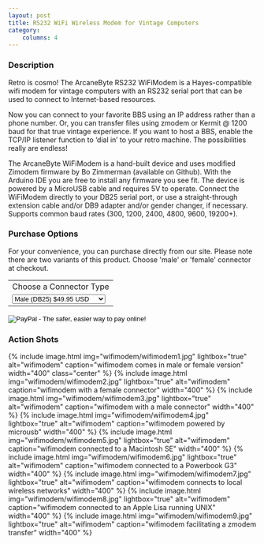 ```yaml
---
layout: post
title: RS232 WiFi Wireless Modem for Vintage Computers
category:
    columns: 4
---
```


### Description

Retro is cosmo! The ArcaneByte RS232 WiFiModem is a Hayes-compatible wifi modem for vintage computers with an RS232 serial port that can be used to connect to Internet-based resources.

Now you can connect to your favorite BBS using an IP address rather than a phone number. Or, you can transfer files using zmodem or Kermit @ 1200 baud for that true vintage experience. If you want to host a BBS, enable the TCP/IP listener function to ‘dial in’ to your retro machine. The possibilities really are endless!

The ArcaneByte WiFiModem is a hand-built device and uses modified Zimodem firmware by Bo Zimmerman (available on Github). With the Arduino IDE you are free to install any firmware you see fit. The device is powered by a MicroUSB cable and requires 5V to operate. Connect the WiFiModem directly to your DB25 serial port, or use a straight-through extension cable and/or DB9 adapter and/or gender changer, if necessary. Supports common baud rates (300, 1200, 2400, 4800, 9600, 19200+).

### Purchase Options

For your convenience, you can purchase directly from our site. Please note there are two variants of this product. Choose 'male' or 'female' connector at checkout.

<form target="paypal" action="https://www.paypal.com/cgi-bin/webscr" method="post">
<input type="hidden" name="cmd" value="_s-xclick">
<input type="hidden" name="hosted_button_id" value="4ANTXCZXTDL3E">
<table>
<tr><td><input type="hidden" name="on0" value="Choose a Connector Type">Choose a Connector Type</td></tr><tr><td><select name="os0">
    <option value="Male (DB25)">Male (DB25) $49.95 USD</option>
    <option value="Female (DB25)">Female (DB25) $49.95 USD</option>
</select> </td></tr>
</table>
<input type="hidden" name="currency_code" value="USD">
<input type="image" src="https://www.paypalobjects.com/en_US/i/btn/btn_cart_LG.gif" border="0" name="submit" alt="PayPal - The safer, easier way to pay online!">
<img alt="" border="0" src="https://www.paypalobjects.com/en_US/i/scr/pixel.gif" width="1" height="1">
</form>

### Action Shots

{% include image.html img="wifimodem/wifimodem1.jpg" lightbox="true" alt="wifimodem" caption="wifimodem comes in male or female version" width="400" class="center" %}
{% include image.html img="wifimodem/wifimodem2.jpg" lightbox="true" alt="wifimodem" caption="wifimodem with a female connector" width="400" %}
{% include image.html img="wifimodem/wifimodem3.jpg" lightbox="true" alt="wifimodem" caption="wifimodem with a male connector" width="400" %}
{% include image.html img="wifimodem/wifimodem4.jpg" lightbox="true" alt="wifimodem" caption="wifimodem powered by microusb" width="400" %}
{% include image.html img="wifimodem/wifimodem5.jpg" lightbox="true" alt="wifimodem" caption="wifimodem connected to a Macintosh SE" width="400" %}
{% include image.html img="wifimodem/wifimodem6.jpg" lightbox="true" alt="wifimodem" caption="wifimodem connected to a Powerbook G3" width="400" %}
{% include image.html img="wifimodem/wifimodem7.jpg" lightbox="true" alt="wifimodem" caption="wifimodem connects to local wireless networks" width="400" %}
{% include image.html img="wifimodem/wifimodem8.jpg" lightbox="true" alt="wifimodem" caption="wifimodem connected to an Apple Lisa running UNIX" width="400" %}
{% include image.html img="wifimodem/wifimodem9.jpg" lightbox="true" alt="wifimodem" caption="wifimodem facilitating a zmodem transfer" width="400" %}


